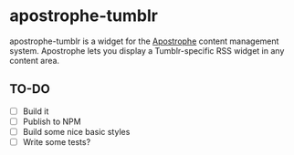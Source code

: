 # apostrophe-tumblr

apostrophe-tumblr is a widget for the [Apostrophe](http://github.com/punkave/apostrophe) content management system. Apostrophe lets you display a Tumblr-specific RSS widget in any content area.

## TO-DO
- [ ] Build it
- [ ] Publish to NPM
- [ ] Build some nice basic styles
- [ ] Write some tests?
